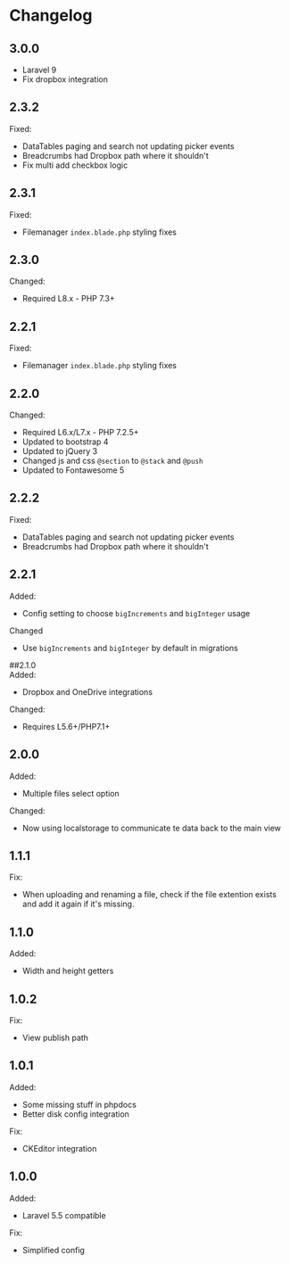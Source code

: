 # Changelog  
## 3.0.0
* Laravel 9
* Fix dropbox integration

## 2.3.2  
Fixed:
* DataTables paging and search not updating picker events
* Breadcrumbs had Dropbox path where it shouldn't
* Fix multi add checkbox logic

## 2.3.1  
Fixed:  
* Filemanager `index.blade.php` styling fixes

## 2.3.0  
Changed: 
* Required L8.x - PHP 7.3+

## 2.2.1  
Fixed:  
* Filemanager `index.blade.php` styling fixes

## 2.2.0  
Changed:  
* Required L6.x/L7.x - PHP 7.2.5+
* Updated to bootstrap 4
* Updated to jQuery 3
* Changed js and css `@section` to `@stack` and `@push` 
* Updated to Fontawesome 5

## 2.2.2
Fixed:
* DataTables paging and search not updating picker events
* Breadcrumbs had Dropbox path where it shouldn't

## 2.2.1  
Added:  
* Config setting to choose `bigIncrements` and `bigInteger` usage  

Changed
* Use `bigIncrements` and `bigInteger` by default in migrations

##2.1.0  
Added: 
* Dropbox and OneDrive integrations

Changed:  
* Requires L5.6+/PHP7.1+

## 2.0.0  
Added: 
* Multiple files select option

Changed:  
* Now using localstorage to communicate te data back to the main view

## 1.1.1
Fix:
* When uploading and renaming a file, check if the file extention exists and add it again if it's missing.

## 1.1.0
Added:
* Width and height getters

## 1.0.2
Fix:
* View publish path

## 1.0.1
Added:
* Some missing stuff in phpdocs
* Better disk config integration

Fix:
* CKEditor integration

## 1.0.0
Added:
* Laravel 5.5 compatible

Fix:
* Simplified config